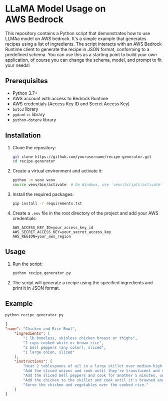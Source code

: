 # LLaMA Model Usage on AWS Bedrock

This repository contains a Python script that demonstrates how to use LLMAa model on AWS bedrock. It's a simple example that generates recipes using a list of ingredients. The script interacts with an AWS Bedrock Runtime client to generate the recipe in JSON format, conforming to a predefined schema. You can use this as a starting point to build your own application, of course you can change the schema, model, and prompt to fit your needs!

## Prerequisites

- Python 3.7+
- AWS account with access to Bedrock Runtime
- AWS credentials (Access Key ID and Secret Access Key)
- `boto3` library
- `pydantic` library
- `python-dotenv` library

## Installation

1. Clone the repository:
    ```sh
    git clone https://github.com/yourusername/recipe-generator.git
    cd recipe-generator
    ```

2. Create a virtual environment and activate it:
    ```sh
    python -m venv venv
    source venv/bin/activate  # On Windows, use `venv\Scripts\activate`
    ```

3. Install the required packages:
    ```sh
    pip install -r requirements.txt
    ```

4. Create a `.env` file in the root directory of the project and add your AWS credentials:
    ```env
    AWS_ACCESS_KEY_ID=your_access_key_id
    AWS_SECRET_ACCESS_KEY=your_secret_access_key
    AWS_REGION=your_aws_region
    ```

## Usage

1. Run the script:
    ```sh
    python recipe_generator.py
    ```

2. The script will generate a recipe using the specified ingredients and print it in JSON format.

## Example
```sh
python recipe_generator.py
```
```json
{
"name": "Chicken and Rice Bowl",
    "ingredients": [
        "1 lb boneless, skinless chicken breast or thighs",
        "2 cups cooked white or brown rice",
        "2 bell peppers (any color), sliced",
        "1 large onion, sliced"
    ],
    "instructions": [
        "Heat 2 tablespoons of oil in a large skillet over medium-high heat.",
        "Add the sliced onions and cook until they're translucent and starting to caramelize, about 5 minutes.",
        "Add the sliced bell peppers and cook for another 5 minutes, until they're tender.",
        "Add the chicken to the skillet and cook until it's browned and cooked through, about 5-7 minutes.",
        "Serve the chicken and vegetables over the cooked rice."
    ]
}
```